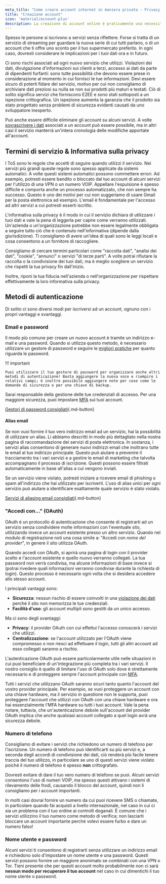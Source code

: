 ```yaml
---
meta_title: "Come creare account internet in maniera privata - Privacy Guides"
title: "Creazione account"
icon: 'material/account-plus'
description: La creazione di account online è praticamente una necessità di internet, adottate questi accorgimenti per assicurarvi di rimanere privati.
---
```


Spesso le persone si iscrivono a servizi senza riflettere. Forse si tratta di un servizio di streaming per guardare la nuova serie di cui tutti parlano, o di un account che ti offre uno sconto per il tuo supermercato preferito. In ogni caso, dovresti considerare le implicazioni per i tuoi dati ora e in futuro.

Ci sono rischi associati ad ogni nuovo servizio che utilizzi. Violazioni dei dati, divulgazione d'informazioni sui clienti a terzi, accesso ai dati da parte di dipendenti furfanti: sono tutte possibilità che devono essere prese in considerazione al momento in cui fornisci le tue informazioni. Devi essere sicuro di poterti fidare del servizio, motivo per cui non consigliamo di archiviare dati preziosi su nulla se non sui prodotti più maturi e testati. Ciò di solito significa servizi che forniscono E2EE e sono stati sottoposti a un ispezione crittografica. Un ispezione aumenta la garanzia che il prodotto sia stato progettato senza problemi di sicurezza evidenti causati da uno sviluppatore inesperto.

Può anche essere difficile eliminare gli account su alcuni servizi. A volte [sovrascrivere i dati](account-deletion.en.md#overwriting-account-information) associati a un account può essere possibile, ma in altri casi il servizio manterrà un'intera cronologia delle modifiche apportate all'account.

## Termini di servizio & Informativa sulla privacy

I ToS sono le regole che accetti di seguire quando utilizzi il servizio. Nei servizi più grandi queste regole sono spesso applicate da sistemi automatici. A volte questi sistemi automatici possono commettere errori. Ad esempio, potresti essere bandito o bloccato dal tuo account di alcuni servizi per l'utilizzo di una VPN o un numero VOIP. Appellare l'espulsione è spesso difficile e comporta anche un processo automatizzato, che non sempre ha successo. Questo è uno dei motivi per cui non suggeriamo di usare Gmail per la posta elettronica ad esempio. L'email è fondamentale per l'accesso ad altri servizi a cui potresti esserti iscritto.

L'informativa sulla privacy è il modo in cui il servizio dichiara di utilizzare i tuoi dati e vale la pena di leggerla per capire come verranno utilizzati. Un'azienda o un'organizzazione potrebbe non essere legalmente obbligata a seguire tutto ciò che è contenuto nell'informativa (dipende dalla giurisdizione). Ti consigliamo di avere un'idea di quali sono le leggi locali e cosa consentono a un fornitore di raccogliere.

Consigliamo di cercare termini particolari come "raccolta dati", "analisi dei dati", "cookie", "annunci" o servizi "di terze parti". A volte potrai rifiutare la raccolta o la condivisione dei tuoi dati, ma è meglio scegliere un servizio che rispetti la tua privacy fin dall'inizio.

Inoltre, riponi la tua fiducia nell'azienda o nell'organizzazione per rispettare effettivamente la loro informativa sulla privacy.

## Metodi di autenticazione

Di solito ci sono diversi modi per iscriversi ad un account, ognuno con i propri vantaggi e svantaggi.

### Email e password

Il modo più comune per creare un nuovo account è tramite un indirizzo e-mail e una password. Quando si utilizza questo metodo, è necessario utilizzare un gestore di password e seguire le [migliori pratiche](passwords-overview.md) per quanto riguarda le password.

!!! important

    Puoi utilizzare il tuo gestore di password per organizzare anche altri metodi di autenticazione! Basta aggiungere la nuova voce e riempire i relativi campi; è inoltre possibile aggiungere note per cose come le domande di sicurezza o per una chiave di backup.

Sarai responsabile della gestione delle tue credenziali di accesso. Per una maggiore sicurezza, puoi impostare [MFA](multi-factor-authentication.md) sui tuoi account.

[Gestori di password consigliati](../passwords.md ""){.md-button}

#### Alias email

Se non vuoi fornire il tuo vero indirizzo email ad un servizio, hai la possibilità di utilizzare un alias. Li abbiamo descritti in modo più dettagliato nella nostra pagina di raccomandazione dei servizi di posta elettronica. In sostanza, i servizi alias consentono di generare nuovi indirizzi email che inoltrano tutte le email al tuo indirizzo principale. Questo può aiutare a prevenire il tracciamento tra i vari servizi e a gestire le email di marketing che talvolta accompagnano il processo di iscrizione. Questi possono essere filtrati automaticamente in base all'alias a cui vengono inviati.

Se un servizio viene violato, potresti iniziare a ricevere email di phishing o spam all'indirizzo che hai utilizzato per iscriverti. L'uso di alias unici per ogni servizio può aiutare a identificare esattamente quale servizio è stato violato.

[Servizi di aliasing email consigliati](../email.md#email-aliasing-services ""){.md-button}

### "Accedi con..." (OAuth)

OAuth è un protocollo di autenticazione che consente di registrarti ad un servizio senza condividere molte informazioni con l'eventuale sito, utilizzando invece un account esistente presso un altro servizio. Quando nel modulo di registrazione noti una cosa simile a: "Accedi con *nome del provider*", in genere il sito utilizza OAuth.

Quando accedi con OAuth, si aprirà una pagina di login con il provider scelto e l'account esistente e quello nuovo verranno collegati. La tua password non verrà condivisa, ma alcune informazioni di base invece si (potrai rivedere quali informazioni verranno condivise durante la richiesta di login). Questo processo è necessario ogni volta che si desidera accedere allo stesso account.

I principali vantaggi sono:

- **Sicurezza**: nessun rischio di essere coinvolti in una [violazione dei dati](https://en.wikipedia.org/wiki/Data_breach) perché il sito non memorizza le tue credenziali.
- **Facilità d'uso**: gli account multipli sono gestiti da un unico accesso.

Ma ci sono degli svantaggi:

- **Privacy**: il provider OAuth con cui effettui l'accesso conoscerà i servizi che utilizzi.
- **Centralizzazione**: se l'account utilizzato per l'OAuth viene compromesso o non riesci ad effettuare il login, tutti gli altri account ad esso collegati saranno a rischio.

L'autenticazione OAuth può essere particolarmente utile nelle situazioni in cui puoi beneficiare di un'integrazione più completa tra i vari servizi. Il nostro consiglio è quello di limitare l'uso di OAuth solo dove è strettamente necessario e di proteggere sempre l'account principale con [MFA](multi-factor-authentication.md).

Tutti i servizi che utilizzano OAuth saranno sicuri tanto quanto l'account del vostro provider principale. Per esempio, se vuoi proteggere un account con una chiave hardware, ma il servizio in questione non le supporta, puoi proteggere l'account che utilizzi con OAuth con una chiave hardware e ora hai essenzialmente l'MFA hardware su tutti i tuoi account. Vale la pena notare, tuttavia, che un'autenticazione debole sull'account del provider OAuth implica che anche qualsiasi account collegato a quel login avrà una sicurezza debole.

### Numero di telefono

Consigliamo di evitare i servizi che richiedono un numero di telefono per l'iscrizione. Un numero di telefono può identificarti su più servizi e, a seconda degli accordi di condivisione dei dati, ciò renderà più facile tenere traccia del tuo utilizzo, in particolare se uno di questi servizi viene violato poiché il numero di telefono è spesso **non** crittografato.

Dovresti evitare di dare il tuo vero numero di telefono se puoi. Alcuni servizi consentono l'uso di numeri VOIP, ma spesso questi attivano i sistemi di rilevamento delle frodi, causando il blocco del account, quindi non li consigliamo per i account importanti.

In molti casi dovrai fornire un numero da cui puoi ricevere SMS o chiamate, in particolare quando fai acquisti a livello internazionale, nel caso in cui ci sia un problema con il tuo ordine ai controlli doganali. È comune che i servizi utilizzino il tuo numero come metodo di verifica; non lasciarti bloccare un account importante perché volevi essere furbo e dare un numero falso!

### Nome utente e password

Alcuni servizi ti consentono di registrarti senza utilizzare un indirizzo email e richiedono solo d'impostare un nome utente e una password. Questi servizi possono fornire un maggiore anonimato se combinati con una VPN o Tor. Tieni presente che per questi account molto probabilmente non ci sarà **nessun modo per recuperare il tuo account** nel caso in cui dimentichi il tuo nome utente o password.
